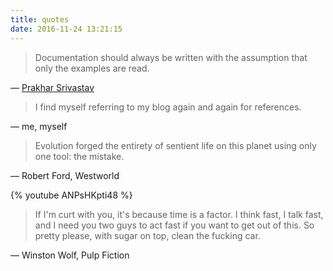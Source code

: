 ```yaml
---
title: quotes
date: 2016-11-24 13:21:15
---
```

> Documentation should always be written with the assumption that only the examples are read.

― [Prakhar Srivastav](http://prakhar.me/articles/the-domain-name-system/)

> I find myself referring to my blog again and again for references.

― me, myself

> Evolution forged the entirety of sentient life on this planet using only one tool: the mistake.

― Robert Ford, Westworld

{% youtube ANPsHKpti48 %}

> If I'm curt with you, it's because time is a factor. I think fast, I talk fast, and I need you two guys to act fast if you want to get out of this. So pretty please, with sugar on top, clean the fucking car.

― Winston Wolf, Pulp Fiction
